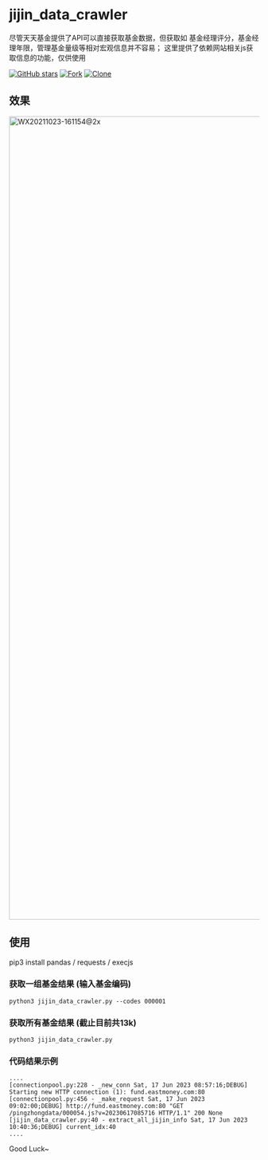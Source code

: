 # jijin_data_crawler

尽管天天基金提供了API可以直接获取基金数据，但获取如 基金经理评分，基金经理年限，管理基金量级等相对宏观信息并不容易； 这里提供了依赖网站相关js获取信息的功能，仅供使用

[![GitHub stars](https://img.shields.io/github/stars/linpingta/jijin-data-crawler.svg?style=social&label=Star)](https://github.com/linpingta/jijin-data-crawler/stargazers)
[![Fork](https://img.shields.io/badge/-Fork-green?logo=github&style=for-the-badge)](https://github.com/linpingta/jijin-data-crawler/fork)
[![Clone](https://img.shields.io/badge/Clone-HTTPS-blue.svg)](https://github.com/linpingta/jijin-data-crawler.git)

## 效果

<img width="1611" alt="WX20211023-161154@2x" src="https://user-images.githubusercontent.com/2771082/138548485-80bc40d9-722d-4d77-a5c0-dd52381777c2.png">



## 使用

pip3 install pandas / requests / execjs

### 获取一组基金结果 (输入基金编码)

    python3 jijin_data_crawler.py --codes 000001

### 获取所有基金结果 (截止目前共13k)

    python3 jijin_data_crawler.py

### 代码结果示例

    ....
    [connectionpool.py:228 - _new_conn Sat, 17 Jun 2023 08:57:16;DEBUG] Starting new HTTP connection (1): fund.eastmoney.com:80
    [connectionpool.py:456 - _make_request Sat, 17 Jun 2023 09:02:00;DEBUG] http://fund.eastmoney.com:80 "GET /pingzhongdata/000054.js?v=20230617085716 HTTP/1.1" 200 None
    [jijin_data_crawler.py:40 - extract_all_jijin_info Sat, 17 Jun 2023 10:40:36;DEBUG] current_idx:40
    ....

Good Luck~
